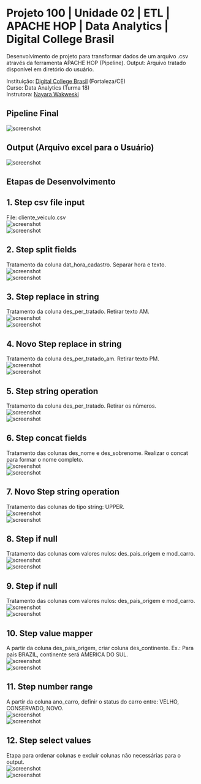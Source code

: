 # Projeto 100 | Unidade 02 | ETL | APACHE HOP | Data Analytics | Digital College Brasil

Desenvolvimento de projeto para transformar dados de um arquivo .csv através da ferramenta APACHE HOP (Pipeline). Output: Arquivo tratado disponível em diretório do usuário.<br>

Instituição: [Digital College Brasil](https://digitalcollege.com.br/) (Fortaleza/CE) <br>
Curso: Data Analytics (Turma 18) <br>
Instrutora: [Nayara Wakweski](https://github.com/NayaraWakewski) <br>

## Pipeline Final
![screenshot](/images/pipeline.png) <br>

## Output (Arquivo excel para o Usuário)
![screenshot](/images/excel_output.png) <br>

## Etapas de Desenvolvimento

## 1. Step csv file input
File: cliente_veiculo.csv <br>
![screenshot](/images/csv_input_file.png) <br>
![screenshot](/images/csv_table.png) <br>

## 2. Step split fields
Tratamento da coluna dat_hora_cadastro. Separar hora e texto. <br>
![screenshot](/images/split_field_1.png) <br>
![screenshot](/images/split_field_1_table.png) <br>

## 3. Step replace in string
Tratamento da coluna des_per_tratado. Retirar texto AM. <br>
![screenshot](/images/replace.png) <br>
![screenshot](/images/replace_table.png) <br>

## 4. Novo Step replace in string
Tratamento da coluna des_per_tratado_am. Retirar texto PM. <br>
![screenshot](/images/replace_2.png) <br>
![screenshot](/images/replace_table_2.png) <br>

## 5. Step string operation
Tratamento da coluna des_per_tratado. Retirar os números. <br>
![screenshot](/images/string_operation.png) <br>
![screenshot](/images/string_operation_table.png) <br>

## 6. Step concat fields
Tratamento das colunas des_nome e des_sobrenome. Realizar o concat para formar o nome completo.<br>
![screenshot](/images/concat.png) <br>
![screenshot](/images/concat_table.png) <br>

## 7. Novo Step string operation
Tratamento das colunas do tipo string: UPPER. <br>
![screenshot](/images/string_upper.png) <br>
![screenshot](/images/string_upper_table.png) <br>

## 8. Step if null
Tratamento das colunas com valores nulos: des_pais_origem e mod_carro. <br>
![screenshot](/images/if_null.png) <br>
![screenshot](/images/if_null_table.png) <br>

## 9. Step if null
Tratamento das colunas com valores nulos: des_pais_origem e mod_carro. <br>
![screenshot](/images/if_null.png) <br>
![screenshot](/images/if_null_table.png) <br>

## 10. Step value mapper
A partir da coluna des_pais_origem, criar coluna des_continente. Ex.: Para país BRAZIL, continente será AMERICA DO SUL.<br>
![screenshot](/images/value_mapper.png) <br>
![screenshot](/images/value_mapper_table.png) <br>

## 11. Step number range
A partir da coluna ano_carro, definir o status do carro entre: VELHO, CONSERVADO, NOVO.<br>
![screenshot](/images/number_range.png) <br>
![screenshot](/images/number_range_table.png) <br>

## 12. Step select values
Etapa para ordenar colunas e excluir colunas não necessárias para o output.<br>
![screenshot](/images/select_values.png) <br>
![screenshot](/images/select_values_table.png) <br>

